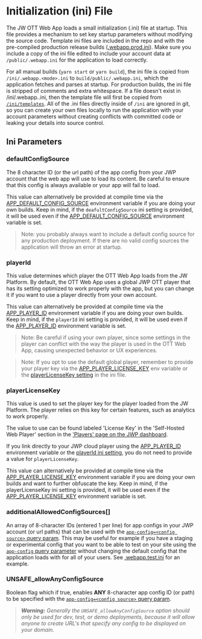 # Initialization (ini) File

The JW OTT Web App loads a small initialization (.ini) file at startup. This file provides a mechanism to set key startup parameters without modifying the source code.
Template ini files are included in the repo and with the pre-compiled production release builds ([.webapp.prod.ini](/web/ini/templates/.webapp.prod.ini)).
Make sure you include a copy of the ini file edited to include your account data at `/public/.webapp.ini` for the application to load correctly.

For all manual builds (`yarn start` or `yarn build`), the ini file is copied from `/ini/.webapp.<mode>.ini` to `build/public/.webapp.ini`, which the application fetches and parses at startup. For production builds, the ini file is stripped of comments and extra whitespace.
If a file doesn't exist in /ini/.webapp.<mode>.ini, then the template file will first be copied from [`/ini/templates`](/web/ini/templates).
All of the .ini files directly inside of `/ini` are ignored in git, so you can create your own files locally to run the application with your account parameters without creating conflicts with committed code or leaking your details into source control.

## Ini Parameters

### defaultConfigSource

The 8 character ID (or the url path) of the app config from your JWP account that the web app will use to load its content. Be careful to ensure that this config is always available or your app will fail to load.

This value can alternatively be provided at compile time via the [APP_DEFAULT_CONFIG_SOURCE](build-from-source.md#app_default_config_source) environment variable if you are doing your own builds.
Keep in mind, if the `deafultConfigSource` ini setting is provided, it will be used even if the [APP_DEFAULT_CONFIG_SOURCE](build-from-source.md#app_default_config_source) environment variable is set.

> Note: you probably always want to include a default config source for any production deployment. If there are no valid config sources the application will throw an error at startup.

### playerId

This value determines which player the OTT Web App loads from the JW Platform.
By default, the OTT Web App uses a global JWP OTT player that has its setting optimized to work properly with the app, but you can change it if you want to use a player directly from your own account.

This value can alternatively be provided at compile time via the [APP_PLAYER_ID](build-from-source.md#app_player_id) environment variable if you are doing your own builds.
Keep in mind, if the `playerId` ini setting is provided, it will be used even if the [APP_PLAYER_ID](build-from-source.md#app_player_id) environment variable is set.

> Note: Be careful if using your own player, since some settings in the player can conflict with the way the player is used in the OTT Web App, causing unexpected behavior or UX experiences.

> Note: If you opt to use the default global player, remember to provide your player key via the [APP_PLAYER_LICENSE_KEY](build-from-source.md#app_player_license_key) env variable or the [playerLicenseKey setting](initialization-file.md#playerLicenseKey) in the ini file.

### playerLicenseKey

This value is used to set the player key for the player loaded from the JW Platform.
The player relies on this key for certain features, such as analytics to work properly.

The value to use can be found labeled 'License Key' in the 'Self-Hosted Web Player' section in the ['Players' page on the JWP dashboard](https://dashboard.jwplayer.com/p/players).

If you link directly to your JWP cloud player using the [APP_PLAYER_ID](build-from-source.md#app_player_id) environment variable or the [playerId ini setting](initialization-file.md#playerid), you do not need to provide a value for `playerLicenseKey`.

This value can alternatively be provided at compile time via the [APP_PLAYER_LICENSE_KEY](build-from-source.md#APP_PLAYER_LICENSE_KEY) environment variable if you are doing your own builds and want to further obfuscate the key.
Keep in mind, if the playerLicenseKey ini setting is provided, it will be used even if the [APP_PLAYER_LICENSE_KEY](build-from-source.md#app_player_license_key) environment variable is set.

### additionalAllowedConfigSources[]

An array of 8-character IDs (entered 1 per line) for app configs in your JWP account (or url paths) that can be used with the [`app-config=<config source>` query param](configuration.md#switching-between-app-configs).
This may be useful for example if you have a staging or experimental config that you want to be able to test on your site using the [`app-config` query parameter](configuration.md#switching-between-app-configs) without changing the default config that the application loads with for all of your users.
See [.webapp.test.ini](/web/ini/templates/.webapp.test.ini) for an example.

### UNSAFE_allowAnyConfigSource

Boolean flag which if true, enables **ANY** 8-character app config ID (or path) to be specified with the [`app-config=<config source>` query param](configuration.md#switching-between-app-configs).

> _**Warning:** Generally the `UNSAFE_allowAnyConfigSource` option should only be used for dev, test, or demo deployments, because it will allow anyone to create URL's that specify any config to be displayed on your domain._
